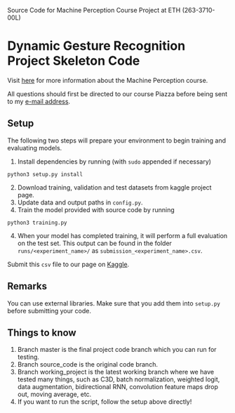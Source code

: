 Source Code for Machine Perception Course Project at ETH (263-3710-00L)

# Dynamic Gesture Recognition Project Skeleton Code
Visit [here](https://ait.ethz.ch/teaching/courses/2018-SS-Machine-Perception/) for more information about the Machine Perception course.

All questions should first be directed to our course Piazza before being sent to my [e-mail address](mailto:eaksan@inf.ethz.ch).

## Setup

The following two steps will prepare your environment to begin training and evaluating models.

1. Install dependencies by running (with `sudo` appended if necessary)
```
python3 setup.py install
```
2. Download training, validation and test datasets from kaggle project page.
3. Update data and output paths in `config.py`.
4. Train the model provided with source code by running 
```
python3 training.py
```
4. When your model has completed training, it will perform a full evaluation on the test set. This output can be found in the folder `runs/<experiment_name>/` as `submission_<experiment_name>.csv`.

Submit this `csv` file to our page on [Kaggle](https://www.kaggle.com/c/mp18-dynamic-gesture-recognition/submissions).

## Remarks
You can use external libraries. Make sure that you add them into `setup.py` before submitting your code.

## Things to know
1. Branch master is the final project code branch which you can run for testing.
2. Branch source_code is the original code branch.
3. Branch working_project is the latest working branch where we have tested many things, such as C3D, batch normalization, weighted logit, data augmentation, bidirectional RNN, convolution feature maps drop out, moving average, etc.
4. If you want to run the script, follow the setup above directly!

